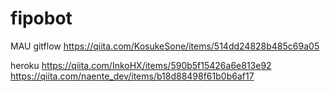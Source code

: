 # fipobot
MAU
gitflow
https://qiita.com/KosukeSone/items/514dd24828b485c69a05

heroku
https://qiita.com/InkoHX/items/590b5f15426a6e813e92
https://qiita.com/naente_dev/items/b18d88498f61b0b6af17